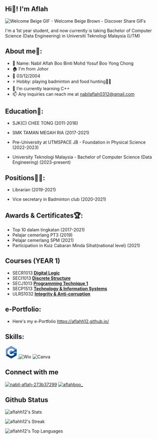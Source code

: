 ## Hi👋! I'm Aflah
![Welcome Beige GIF - Welcome Beige Brown - Discover   Share GIFs](https://github.com/aflahh12/aflahh12/assets/147508136/9fc0048e-1289-4ec0-bbe6-87f75c7df055)

I'm a 1st year student, and now currently is taking Bachelor of Computer Science (Data Engineering) in Universiti Teknologi Malaysia (UTM)

## About me🧐:
- 🌺 Name: Nabil Aflah Boo Binti Mohd Yosuf Boo Yong Chong
- 🏠 I'm from Johor
- 🎂 03/12/2004
- ⚡ Hobby: playing badminton and food hunting🥨🥐
- 🌱 I’m currently learning C++
- 📫 Any inquiries can reach me at nabilaflah0312@gmail.com </p>

## Education🏫:
- SJK(C) CHEE TONG (2011-2016) </p>
- SMK TAMAN MEGAH RIA (2017-2021) </p>
- Pre-University at UTMSPACE JB - Foundation in Physical Science (2022-2023) </p>
- University Teknologi Malaysia - Bachelor of Computer Science (Data Engineering) (2023-present) </p>

## Positions👩‍💼:
- Librarian (2019-2021) </p>
- Vice secretary in Badminton club (2020-2021) </p>

## Awards & Certificates🏆:
- Top 10 dalam tingkatan (2017-2021)
- Pelajar cemerlang PT3 (2019)
- Pelajar cemerlang SPM (2021)
- Participation in Kuiz Cabaran Minda Sihat(national level) (2021)

## Courses (YEAR 1)
- SECR1013 [**Digital Logic**](https://github.com/aflahh12/Year-1-SEM-1/tree/a6ffa27d419ea56eec01560ce759c49c2648171d/Digital%20Logic)
- SECI1013 [**Discrete Structure**](https://github.com/aflahh12/Year-1-SEM-1/tree/a6ffa27d419ea56eec01560ce759c49c2648171d/Discrete%20Structure)
- SECJ1013 [**Programming Technique 1**](https://github.com/aflahh12/Year-1-SEM-1/tree/a6ffa27d419ea56eec01560ce759c49c2648171d/Programming%20Technique%201)
- SECP1513 [**Technology & Information Systems**](https://github.com/aflahh12/Year-1-SEM-1/tree/a6ffa27d419ea56eec01560ce759c49c2648171d/Technology%20%26%20Information%20Systems)
- ULRS1032 [**Integrity & Anti-corruption**](https://github.com/aflahh12/Year-1-SEM-1/tree/07d8804c94a0b5e59c6e21a7cb6506df00d4f806/Integrity%20%26%20Anti-corruption)

## e-Portfolio:
- Here's my e-Portfolio https://aflahh12.github.io/

## Skills:
<a href="https://www.w3schools.com/cpp/" target="_blank" rel="noreferrer"> <img src="https://raw.githubusercontent.com/devicons/devicon/master/icons/cplusplus/cplusplus-original.svg" alt="cplusplus" width="40" height="40"/> <a>
![Wix](https://img.shields.io/badge/wix-000?style=for-the-badge&logo=wix&logoColor=white) <a>
![Canva](https://img.shields.io/badge/Canva-%2300C4CC.svg?&style=for-the-badge&logo=Canva&logoColor=white) </p>


## Connect with me
<a href="https://www.linkedin.com/in/nabil-aflah-273b37299/" target="blank"><img align="center" src="https://raw.githubusercontent.com/rahuldkjain/github-profile-readme-generator/master/src/images/icons/Social/linked-in-alt.svg" alt="nabil-aflah-273b37299" height="30" width="40" /></a>
<a href="https://www.instagram.com/aflahboo_/" target="blank"><img align="center" src="https://raw.githubusercontent.com/rahuldkjain/github-profile-readme-generator/master/src/images/icons/Social/instagram.svg" alt="aflahboo_" height="30" width="40" /></a>

## Github Status
![aflahh12's Stats](https://github-readme-stats.vercel.app/api?username=aflahh12&theme=synthwave&show_icons=true&hide_border=true&count_private=true) </p>
![aflahh12's Streak](https://github-readme-streak-stats.herokuapp.com/?user=aflahh12&theme=synthwave&hide_border=true) </p>
![aflahh12's Top Languages](https://github-readme-stats.vercel.app/api/top-langs/?username=aflahh12&theme=synthwave&show_icons=true&hide_border=true&layout=compact) </p>


<!--
**aflahh12/aflahh12** is a ✨ _special_ ✨ repository because its `README.md` (this file) appears on your GitHub profile.

Here are some ideas to get you started:

- 🔭 I’m currently working on ...
- 🌱 I’m currently learning ...
- 👯 I’m looking to collaborate on ...
- 🤔 I’m looking for help with ...
- 💬 Ask me about ...
-  ...
- 😄 Pronouns: ...
- ⚡ Fun fact: ...
-->
